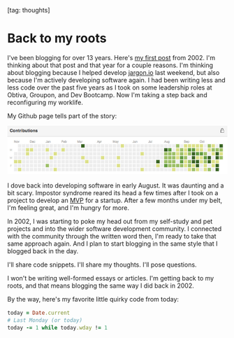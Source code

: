 [tag: thoughts]

# Back to my roots

I've been blogging for over 13 years. Here's [my first post](http://www.redsquirrel.com/blog/archives/00000004.html) from 2002. I'm thinking about that post and that year for a couple reasons. I'm thinking about blogging because I helped develop [jargon.io](http://jargon.io) last weekend, but also because I'm actively developing software again. I had been writing less and less code over the past five years as I took on some leadership roles at Obtiva, Groupon, and Dev Bootcamp. Now I'm taking a step back and reconfiguring my worklife.

My Github page tells part of the story:

![Github contributions](https://raw.githubusercontent.com/redsquirrel/jargon/master/images/github-contributions-2015.jpg)

I dove back into developing software in early August. It was daunting and a bit scary. Impostor syndrome reared its head a few times after I took on a project to develop an [MVP](https://en.wikipedia.org/wiki/Minimum_viable_product) for a startup. After a few months under my belt, I'm feeling great, and I'm hungry for more.

In 2002, I was starting to poke my head out from my self-study and pet projects and into the wider software development community. I connected with the community through the written word then, I'm ready to take that same approach again. And I plan to start blogging in the same style that I blogged back in the day.

I'll share code snippets. I'll share my thoughts. I'll pose questions.

I won't be writing well-formed essays or articles. I'm getting back to my roots, and that means blogging the same way I did back in 2002.

By the way, here's my favorite little quirky code from today:

```ruby
today = Date.current
# Last Monday (or today)
today -= 1 while today.wday != 1
```

